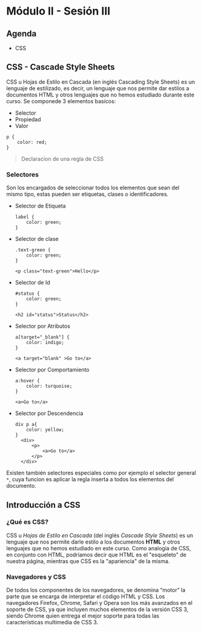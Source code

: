 # Módulo II - Sesión III

## Agenda

- CSS

## CSS - Cascade Style Sheets

CSS u Hojas de Estilo en Cascada (en inglés Cascading Style Sheets) es un lenguaje de estilizado, es decir, un lenguaje que nos permite dar estilos a documentos HTML y otros lenguajes que no hemos estudiado durante este curso.
Se componede 3 elementos basicos:

- Selector
- Propiedad
- Valor

```
p {
    color: red;
}
```

> Declaracion de una regla de CSS

### Selectores

Son los encargados de seleccionar todos los elementos que sean del mismo tipo, estas pueden ser etiquetas, clases o identificadores.

- Selector de Etiqueta

  ```
  label {
      color: green;
  }
  ```

- Selector de clase

  ```
  .text-green {
      color: green;
  }

  <p class="text-green">Hello</p>
  ```

- Selector de Id

  ```
  #status {
      color: green;
  }

  <h2 id="status">Status</h2>
  ```

- Selector por Atributos

  ```
  a[target="_blank"] {
      color: indigo;
  }

  <a target="blank" >Go to</a>
  ```

- Selector por Comportamiento

  ```
  a:hover {
      color: turquoise;
  }

  <a>Go to</a>
  ```

- Selector por Descendencia

  ```
  div p a{
      color: yellow;
  }
    <div>
        <p>
            <a>Go to</a>
        </p>
    </div>
  ```

Existen también selectores especiales como por ejemplo el selector general `*`, cuya funcion es aplicar la regla inserta a todos los elementos del documento.

## Introducción a CSS

### ¿Qué es CSS?

CSS u _Hojas de Estilo en Cascada_ (del inglés _Cascade Style Sheets_) es un lenguaje que nos permite darle estilo a los documentos **HTML** y otros lenguajes que no hemos estudiado en este curso. Como analogía de CSS, en conjunto con HTML, podríamos decir que HTML es el "esqueleto" de nuestra página, mientras que CSS es la "apariencia" de la misma.

### Navegadores y CSS

De todos los componentes de los navegadores, se denomina “motor” la parte que se encarga de interpretar el código HTML y CSS. Los navegadores Firefox, Chrome, Safari y Opera son los más avanzados en el soporte de CSS, ya que incluyen muchos elementos de la versión CSS 3, siendo Chrome quien entrega el mejor soporte para todas las características multimedia de CSS 3.

